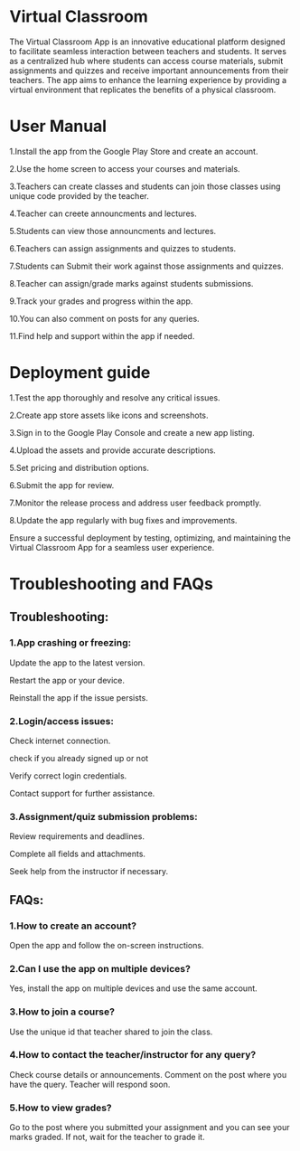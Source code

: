 # Virtual Classroom

The Virtual Classroom App is an innovative educational platform designed to facilitate seamless interaction between teachers and students. It serves as a centralized hub where students can access course materials, submit assignments and quizzes and receive important announcements from their teachers. The app aims to enhance the learning experience by providing a virtual environment that replicates the benefits of a physical classroom.

# User Manual

1.Install the app from the Google Play Store and create an account.

2.Use the home screen to access your courses and materials.

3.Teachers can create classes and students can join those classes using unique code provided by the teacher.

4.Teacher can creete announcments and lectures.

5.Students can view those announcments and lectures.

6.Teachers can assign assignments and quizzes to students.

7.Students can Submit their work against those assignments and quizzes.

8.Teacher can assign/grade marks against students submissions.

9.Track your grades and progress within the app.

10.You can also comment on posts for any queries.

11.Find help and support within the app if needed.

# Deployment guide

1.Test the app thoroughly and resolve any critical issues.

2.Create app store assets like icons and screenshots.

3.Sign in to the Google Play Console and create a new app listing.

4.Upload the assets and provide accurate descriptions.

5.Set pricing and distribution options.

6.Submit the app for review.

7.Monitor the release process and address user feedback promptly.

8.Update the app regularly with bug fixes and improvements.

Ensure a successful deployment by testing, optimizing, and maintaining the Virtual Classroom App for a seamless user experience.


# Troubleshooting and FAQs

## Troubleshooting:

### 1.App crashing or freezing:

Update the app to the latest version.

Restart the app or your device.

Reinstall the app if the issue persists.

### 2.Login/access issues:

Check internet connection.

check if you already signed up or not

Verify correct login credentials.

Contact support for further assistance.

### 3.Assignment/quiz submission problems:

Review requirements and deadlines.

Complete all fields and attachments.

Seek help from the instructor if necessary.

## FAQs:

### 1.How to create an account?

Open the app and follow the on-screen instructions.

### 2.Can I use the app on multiple devices?

Yes, install the app on multiple devices and use the same account.

### 3.How to join a course?

Use the unique id that teacher shared to join the class.

### 4.How to contact the teacher/instructor for any query?

Check course details or announcements.
Comment on the post where you have the query.
Teacher will respond soon.

### 5.How to view grades?

Go to the post where you submitted your assignment and you can see your marks graded.
If not, wait for the teacher to grade it.
